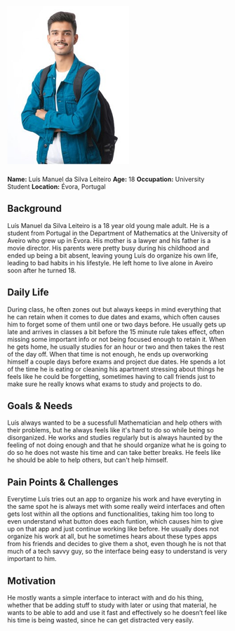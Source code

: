 # ![Luís Leiteiro](luis_leiteiro.jpeg)
**Name:** Luís Manuel da Silva Leiteiro
**Age:** 18
**Occupation:** University Student
**Location:** Évora, Portugal

## Background
Luís Manuel da Silva Leiteiro is a 18 year old young male adult. He is a student from Portugal in the Department of Mathematics at the University of Aveiro who grew up in Évora. His mother is a lawyer and his father is a movie director. His parents were pretty busy during his childhood and ended up being a bit absent, leaving young Luís do organize his own life, leading to bad habits in his lifestyle. He left home to live alone in Aveiro soon after he turned 18.

## Daily Life
During class, he often zones out but always keeps in mind everything that he can retain when it comes to due dates and exams, which often causes him to forget some of them until one or two days before. He usually gets up late and arrives in classes a bit before the 15 minute rule takes effect, often missing some important info or not being focused enough to retain it. When he gets home, he usually studies for an hour or two and then takes the rest of the day off. When that time is not enough, he ends up overworking himself a couple days before exams and project due dates. He spends a lot of the time he is eating or cleaning his apartment stressing about things he feels like he could be forgetting, sometimes having to call friends just to make sure he really knows what exams to study and projects to do.

## Goals & Needs
Luís always wanted to be a sucessfull Mathematician and help others with their problems, but he always feels like it's hard to do so while being so disorganized. He works and studies regularly but is always haunted by the feeling of not doing enough and that he should organize what he is going to do so he does not waste his time and can take better breaks. He feels like he should be able to help others, but can't help himself.

## Pain Points & Challenges
Everytime Luís tries out an app to organize his work and have everyting in the same spot he is always met with some really weird interfaces and often gets lost within all the options and functionalities, taking him too long to even understand what button does each funtion, which causes him to give up on that app and just continue working like before. He usually does not organize his work at all, but he sometimes hears about these types apps from his friends and decides to give them a shot, even though he is not that much of a tech savvy guy, so the interface being easy to understand is very important to him.

## Motivation
He mostly wants a simple interface to interact with and do his thing, whether that be adding stuff to study with later or using that material, he wants to be able to add and use it fast and effectively so he doesn’t feel like his time is being wasted, since he can get distracted very easily.